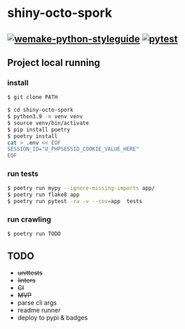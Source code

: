 # shiny-octo-spork

[![wemake-python-styleguide](https://github.com/esemi/shiny-octo-spork/actions/workflows/linters.yml/badge.svg?branch=master)](https://github.com/esemi/shiny-octo-spork/actions/workflows/linters.yml)
[![pytest](https://github.com/esemi/shiny-octo-spork/actions/workflows/unittests.yml/badge.svg?branch=master)](https://github.com/esemi/shiny-octo-spork/actions/workflows/unittests.yml)
---

## Project local running

### install
```bash
$ git clone PATH

$ cd shiny-octo-spork
$ python3.9 -m venv venv
$ source venv/bin/activate
$ pip install poetry
$ poetry install
cat > .env << EOF
SESSION_ID="U_PHPSESSID_COOKIE_VALUE_HERE"
EOF

```

### run tests
```bash
$ poetry run mypy --ignore-missing-imports app/
$ poetry run flake8 app
$ poetry run pytest -ra -v --cov=app  tests
```

### run crawling
```bash
$ poetry run TODO
```


## TODO
- ~~unittests~~  
- ~~linters~~  
- ~~CI~~  
- ~~MVP~~
- parse cli args
- readme runner
- deploy to pypi & badges
